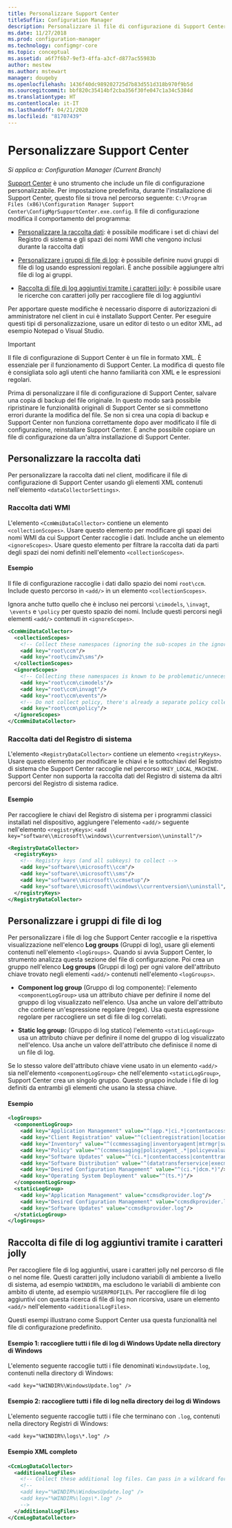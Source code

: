 ```yaml
---
title: Personalizzare Support Center
titleSuffix: Configuration Manager
description: Personalizzare il file di configurazione di Support Center.
ms.date: 11/27/2018
ms.prod: configuration-manager
ms.technology: configmgr-core
ms.topic: conceptual
ms.assetid: a6f7f6b7-9ef3-4ffa-a3cf-d877ac55983b
author: mestew
ms.author: mstewart
manager: dougeby
ms.openlocfilehash: 1436f40dc989202725d7b83d551d318b970f9b5d
ms.sourcegitcommit: bbf820c35414bf2cba356f30fe047c1a34c5384d
ms.translationtype: HT
ms.contentlocale: it-IT
ms.lasthandoff: 04/21/2020
ms.locfileid: "81707439"
---
```

# <a name="customize-support-center"></a>Personalizzare Support Center

*Si applica a: Configuration Manager (Current Branch)*

[Support Center](support-center.md) è uno strumento che include un file di configurazione personalizzabile. Per impostazione predefinita, durante l'installazione di Support Center, questo file si trova nel percorso seguente: `C:\Program Files (x86)\Configuration Manager Support Center\ConfigMgrSupportCenter.exe.config`. Il file di configurazione modifica il comportamento del programma:

- [Personalizzare la raccolta dati](#bkmk_datacoll): è possibile modificare i set di chiavi del Registro di sistema e gli spazi dei nomi WMI che vengono inclusi durante la raccolta dati  

- [Personalizzare i gruppi di file di log](#bkmk_loggroups): è possibile definire nuovi gruppi di file di log usando espressioni regolari. È anche possibile aggiungere altri file di log ai gruppi.  

- [Raccolta di file di log aggiuntivi tramite i caratteri jolly](#bkmk_wildcards): è possibile usare le ricerche con caratteri jolly per raccogliere file di log aggiuntivi  

Per apportare queste modifiche è necessario disporre di autorizzazioni di amministratore nel client in cui è installato Support Center. Per eseguire questi tipi di personalizzazione, usare un editor di testo o un editor XML, ad esempio Notepad o Visual Studio.

> [!Important]  
> Il file di configurazione di Support Center è un file in formato XML. È essenziale per il funzionamento di Support Center. La modifica di questo file è consigliata solo agli utenti che hanno familiarità con XML e le espressioni regolari.  

Prima di personalizzare il file di configurazione di Support Center, salvare una copia di backup del file originale. In questo modo sarà possibile ripristinare le funzionalità originali di Support Center se si commettono errori durante la modifica del file. Se non si crea una copia di backup e Support Center non funziona correttamente dopo aver modificato il file di configurazione, reinstallare Support Center. È anche possibile copiare un file di configurazione da un'altra installazione di Support Center.



## <a name="customize-data-collection"></a><a name="bkmk_datacoll"></a> Personalizzare la raccolta dati

Per personalizzare la raccolta dati nel client, modificare il file di configurazione di Support Center usando gli elementi XML contenuti nell'elemento `<dataCollectorSettings>`.


### <a name="wmi-data-collection"></a>Raccolta dati WMI

L'elemento `<CcmWmiDataCollector>` contiene un elemento `<collectionScopes>`. Usare questo elemento per modificare gli spazi dei nomi WMI da cui Support Center raccoglie i dati. Include anche un elemento `<ignoreScopes>`. Usare questo elemento per filtrare la raccolta dati da parti degli spazi dei nomi definiti nell'elemento `<collectionScopes>`.  
    
#### <a name="example"></a>Esempio
Il file di configurazione raccoglie i dati dallo spazio dei nomi `root\ccm`. Include questo percorso in `<add/>` in un elemento `<collectionScopes>`. 

Ignora anche tutto quello che è incluso nei percorsi `\cimodels`, `\invagt`,  `\events` e `\policy` per questo spazio dei nomi. Include questi percorsi negli elementi `<add/>` contenuti in `<ignoreScopes>`.

```XML
<CcmWmiDataCollector>
  <collectionScopes>
    <!-- Collect these namespaces (ignoring the sub-scopes in the ignoreScopes block) -->
    <add key="root\ccm"/>
    <add key="root\cimv2\sms"/>
  </collectionScopes>
  <ignoreScopes>
    <!-- Collecting these namespaces is known to be problematic/unnecessary -->
    <add key="root\ccm\cimodels"/>
    <add key="root\ccm\invagt"/>
    <add key="root\ccm\events"/>
    <!-- Do not collect policy, there's already a separate policy collector.-->
    <add key="root\ccm\policy"/>
  </ignoreScopes>
</CcmWmiDataCollector>
```


### <a name="registry-data-collection"></a>Raccolta dati del Registro di sistema

L'elemento `<RegistryDataCollector>` contiene un elemento `<registryKeys>`. Usare questo elemento per modificare le chiavi e le sottochiavi del Registro di sistema che Support Center raccoglie nel percorso `HKEY_LOCAL_MACHINE`. Support Center non supporta la raccolta dati del Registro di sistema da altri percorsi del Registro di sistema radice.

#### <a name="example"></a>Esempio
Per raccogliere le chiavi del Registro di sistema per i programmi classici installati nel dispositivo, aggiungere l'elemento `<add/>` seguente nell'elemento `<registryKeys>`: `<add key="software\\microsoft\\windows\\currentversion\\uninstall"/>`

```XML
<RegistryDataCollector>
  <registryKeys>
    <!-- Registry keys (and all subkeys) to collect -->
    <add key="software\\microsoft\\ccm"/>
    <add key="software\\microsoft\\sms"/>
    <add key="software\\microsoft\\ccmsetup"/>
    <add key="software\\microsoft\\windows\\currentversion\\uninstall"/>
  </registryKeys>
</RegistryDataCollector>
```



## <a name="customize-log-file-groups"></a><a name="bkmk_loggroups"></a> Personalizzare i gruppi di file di log

Per personalizzare i file di log che Support Center raccoglie e la rispettiva visualizzazione nell'elenco **Log groups** (Gruppi di log), usare gli elementi contenuti nell'elemento `<logGroups>`. Quando si avvia Support Center, lo strumento analizza questa sezione del file di configurazione. Poi crea un gruppo nell'elenco **Log groups** (Gruppi di log) per ogni valore dell'attributo chiave trovato negli elementi `<add/>` contenuti nell'elemento `<logGroups>`.

- **Component log group** (Gruppo di log componente): l'elemento `<componentLogGroup>` usa un attributo chiave per definire il nome del gruppo di log visualizzato nell'elenco. Usa anche un valore dell'attributo che contiene un'espressione regolare (regex). Usa questa espressione regolare per raccogliere un set di file di log correlati.  

- **Static log group:** (Gruppo di log statico) l'elemento `<staticLogGroup>` usa un attributo chiave per definire il nome del gruppo di log visualizzato nell'elenco. Usa anche un valore dell'attributo che definisce il nome di un file di log.  

Se lo stesso valore dell'attributo chiave viene usato in un elemento `<add/>` sia nell'elemento `<componentLogGroup>` che nell'elemento `<staticLogGroup>`, Support Center crea un singolo gruppo. Questo gruppo include i file di log definiti da entrambi gli elementi che usano la stessa chiave.

#### <a name="example"></a>Esempio
```XML
<logGroups>
  <componentLogGroup>
    <add key="Application Management" value="^(app.*|ci.*|contentaccess|contenttransfermanager|datatransferservice|dcm.*|execmgr.*|UserAffinity.*|.*Handler$|.*Provider$)"/>
    <add key="Client Registration" value="^(clientregistration|locationservices|ccmmessaging|ccmexec)"/>
    <add key="Inventory" value="^(ccmmessaging|inventoryagent|mtrmgr|swmtrreportgen|virtualapp|mtr.*|filesystemfile)"/>
    <add key="Policy" value="^(ccmmessaging|policyagent_.*|policyevaluator_.*)"/>
    <add key="Software Updates" value="^(ci.*|contentaccess|contenttransfermanager|datatransferservice|dcm.*|update.*|wuahandler|xmlstore|scanagent)"/>
    <add key="Software Distribution" value="^(datatransferservice|execmgr.*|contenttransfermanager|locationservices|contentaccess|filebits)"/>
    <add key="Desired Configuration Management" value="^(ci.*|dcm.*)"/>
    <add key="Operating System Deployment" value="^(ts.*)"/>
  </componentLogGroup>
  <staticLogGroup>
    <add key="Application Management" value="ccmsdkprovider.log"/>
    <add key="Desired Configuration Management" value="ccmsdkprovider.log"/>
    <add key="Software Updates" value="ccmsdkprovider.log"/>
  </staticLogGroup>
</logGroups>
```



## <a name="collecting-additional-log-files-using-wildcards"></a><a name="bkmk_wildcards"></a> Raccolta di file di log aggiuntivi tramite i caratteri jolly

Per raccogliere file di log aggiuntivi, usare i caratteri jolly nel percorso di file o nel nome file. Questi caratteri jolly includono variabili di ambiente a livello di sistema, ad esempio `%WINDIR%`, ma escludono le variabili di ambiente con ambito di utente, ad esempio `%USERPROFILE%`. Per raccogliere file di log aggiuntivi con questa ricerca di file di log non ricorsiva, usare un elemento `<add/>` nell'elemento `<additionalLogFiles>`. 

Questi esempi illustrano come Support Center usa questa funzionalità nel file di configurazione predefinito.

#### <a name="example-1-collect-all-windows-update-log-files-in-the-windows-directory"></a>Esempio 1: raccogliere tutti i file di log di Windows Update nella directory di Windows
L'elemento seguente raccoglie tutti i file denominati `WindowsUpdate.log`, contenuti nella directory di Windows: 

`<add key="%WINDIR%\WindowsUpdate.log" />`

#### <a name="example-2-collect-all-log-files-in-the-windows-logs-directory"></a>Esempio 2: raccogliere tutti i file di log nella directory dei log di Windows
L'elemento seguente raccoglie tutti i file che terminano con `.log`, contenuti nella directory Registri di Windows: 

`<add key="%WINDIR%\logs\*.log" />`

#### <a name="full-example-xml"></a>Esempio XML completo
```XML
<CcmLogDataCollector>
  <additionalLogFiles>
    <!-- Collect these additional log files. Can pass in a wildcard for the filename. System variables are also supported. -->
    <!--
    <add key="%WINDIR%\WindowsUpdate.log" />
    <add key="%WINDIR%\logs\*.log" />
    -->
  </additionalLogFiles>
</CcmLogDataCollector>
```
